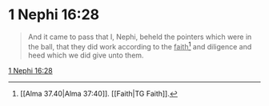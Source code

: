 # 1 Nephi 16:28

> And it came to pass that I, Nephi, beheld the pointers which were in the ball, that they did work according to the <u>faith</u>[^a] and diligence and heed which we did give unto them.

[1 Nephi 16:28](https://www.churchofjesuschrist.org/study/scriptures/bofm/1-ne/16?lang=eng&id=p28#p28)


[^a]: [[Alma 37.40|Alma 37:40]]. [[Faith|TG Faith]].  
